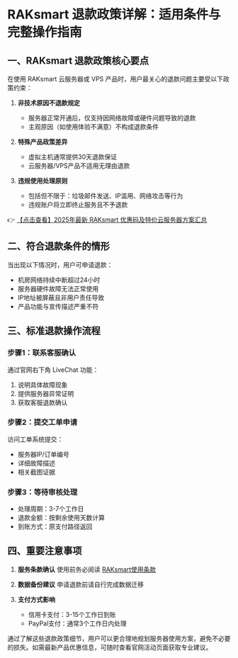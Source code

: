 # RAKsmart 退款政策详解：适用条件与完整操作指南

## 一、RAKsmart 退款政策核心要点

在使用 RAKsmart 云服务器或 VPS 产品时，用户最关心的退款问题主要受以下政策约束：

1. **非技术原因不退款规定**
   - 服务器正常开通后，仅支持因网络故障或硬件问题导致的退款
   - 主观原因（如使用体验不满意）不构成退款条件

2. **特殊产品政策差异**
   - 虚拟主机通常提供30天退款保证
   - 云服务器/VPS产品不适用无理由退款

3. **违规使用处理原则**
   - 包括但不限于：垃圾邮件发送、IP滥用、网络攻击等行为
   - 违规账户将立即终止服务且不予退款

👉 [【点击查看】2025年最新 RAKsmart 优惠码及特价云服务器方案汇总](https://bit.ly/raksmart)

## 二、符合退款条件的情形

当出现以下情况时，用户可申请退款：

- 机房网络持续中断超过24小时
- 服务器硬件故障无法正常使用
- IP地址被屏蔽且非用户责任导致
- 产品功能与宣传描述严重不符

## 三、标准退款操作流程

### 步骤1：联系客服确认
通过官网右下角 LiveChat 功能：
1. 说明具体故障现象
2. 提供服务器异常证明
3. 获取客服退款确认

### 步骤2：提交工单申请
访问工单系统提交：
- 服务器IP/订单编号
- 详细故障描述
- 相关截图证据

### 步骤3：等待审核处理
- 处理周期：3-7个工作日
- 退款金额：按剩余使用天数计算
- 到账方式：原支付路径返回

## 四、重要注意事项

1. **服务条款确认**
   使用前务必阅读 [RAKsmart使用条款](http://www.raksmart.com/Index/legal.html)

2. **数据备份建议**
   申请退款前请自行完成数据迁移

3. **支付方式影响**
   - 信用卡支付：3-15个工作日到账
   - PayPal支付：通常3个工作日内处理

通过了解这些退款政策细节，用户可以更合理地规划服务器使用方案，避免不必要的损失。如需最新产品优惠信息，可随时查看官网活动页面获取专业建议。
